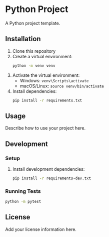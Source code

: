 # Python Project

A Python project template.

## Installation

1. Clone this repository
2. Create a virtual environment:
   ```bash
   python -m venv venv
   ```
3. Activate the virtual environment:
   - Windows: `venv\Scripts\activate`
   - macOS/Linux: `source venv/bin/activate`
4. Install dependencies:
   ```bash
   pip install -r requirements.txt
   ```

## Usage

Describe how to use your project here.

## Development

### Setup
1. Install development dependencies:
   ```bash
   pip install -r requirements-dev.txt
   ```

### Running Tests
```bash
python -m pytest
```

## License

Add your license information here.